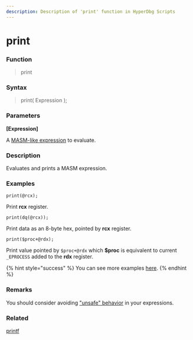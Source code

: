 ```yaml
---
description: Description of 'print' function in HyperDbg Scripts
---
```


# print

### Function

> print

### Syntax

> print\( Expression \);

### Parameters

**\[Expression\]**

A [MASM-like expression](https://docs.hyperdbg.org/commands/scripting-language/assumptions-and-evaluations) to evaluate.

### Description

Evaluates and prints a MASM expression.

### Examples

`print(@rcx);`

Print **rcx** register.

`print(dq(@rcx));`

Print data as an 8-byte hex, pointed by **rcx** register.

`print($proc+@rdx);`

Print value pointed by `$proc+@rdx` which **$proc** is equivalent to current `_EPROCESS` added to the **rdx** register.

{% hint style="success" %}
You can see more examples [here](https://docs.hyperdbg.org/commands/scripting-language/examples/view-system-state).
{% endhint %}

### Remarks

You should consider avoiding ["unsafe" behavior](https://docs.hyperdbg.org/tips-and-tricks/considerations/the-unsafe-behavior) in your expressions.

### Related

[printf](https://docs.hyperdbg.org/commands/scripting-language/functions/exports/printf)

